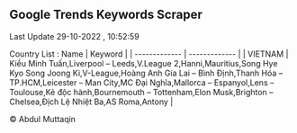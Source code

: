 

## Google Trends Keywords Scraper 
 
Last Update 29-10-2022 , 10:52:59

Country List :
 Name  | Keyword |
| ------------- | ------------- |
| VIETNAM | Kiều Minh Tuấn,Liverpool – Leeds,V.League 2,Hanni,Mauritius,Song Hye Kyo Song Joong Ki,V-League,Hoàng Anh Gia Lai – Bình Định,Thanh Hóa – TP.HCM,Leicester – Man City,MC Đại Nghĩa,Mallorca – Espanyol,Lens – Toulouse,Kẻ độc hành,Bournemouth – Tottenham,Elon Musk,Brighton – Chelsea,Địch Lệ Nhiệt Ba,AS Roma,Antony |



© Abdul Muttaqin 
